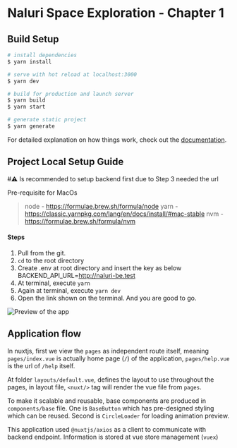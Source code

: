 # Naluri Space Exploration - Chapter 1 

## Build Setup

```bash
# install dependencies
$ yarn install

# serve with hot reload at localhost:3000
$ yarn dev

# build for production and launch server
$ yarn build
$ yarn start

# generate static project
$ yarn generate
```

For detailed explanation on how things work, check out the [documentation](https://nuxtjs.org).

## Project Local Setup Guide

#⚠️ Is recommended to setup backend first due to Step 3 needed the url

Pre-requisite for MacOs
> node - https://formulae.brew.sh/formula/node
> yarn - https://classic.yarnpkg.com/lang/en/docs/install/#mac-stable
> nvm - https://formulae.brew.sh/formula/nvm


#### Steps
1. Pull from the git.
2. ```cd``` to the root directory
3. Create .env at root directory and insert the key as below
    BACKEND_API_URL=http://naluri-be.test
4. At terminal, execute ```yarn```
5. Again at terminal, execute ```yarn dev```
6. Open the link shown on the terminal. And you are good to go.

![Preview of the app](https://res.cloudinary.com/kurtcloudspace/image/upload/v1660491540/space-preview-2_ro11ec.gif)

## Application flow
In nuxtjs, first we view the ```pages``` as independent route itself, meaning ```pages/index.vue``` is actually home page (```/```) of the application, ```pages/help.vue``` is the url of ```/help``` itself.

At folder ```layouts/default.vue```, defines the layout to use throughout the pages, in layout file, ```<nuxt/>``` tag will render the vue file from ```pages```.

To make it scalable and reusable, base components are produced in ```components/base``` file. One is ```BaseButton``` which has pre-designed styling which can be reused. Second is ```CircleLoader``` for loading animation preview.

This application used ```@nuxtjs/axios``` as a client to communicate with backend endpoint. Information is stored at vue store management (```vuex```)